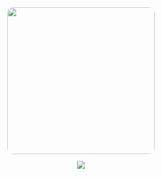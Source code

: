 <div align="center">
  <img src="https://github.com/user-attachments/assets/ee43bcea-5730-4051-ad60-f2187ad1507d" width="300" style="border-radius: 12px;">
  
  ![](https://komarev.com/ghpvc/?username=moskkovsky&color=red&label=views&reviated=true&style=plastic&font=bold)
</div>

